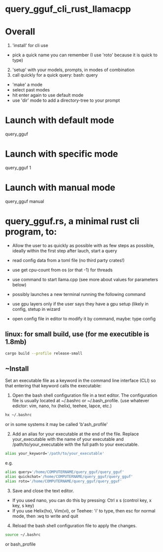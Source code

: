 # query_gguf_cli_rust_llamacpp


# Overall
1. 'install' for cli use
- pick a quick name you can remember (I use 'roto' because it is quick to type)
2. 'setup' with your models, prompts, in modes of combination
3.  call quickly for a quick query: bash: query
- 'make' a mode
- select past modes
- hit enter again to use default mode
- use 'dir' mode to add a directory-tree to your prompt

# Launch with default mode
query_gguf

# Launch with specific mode
query_gguf 1

# Launch with manual mode
query_gguf manual

# query_gguf.rs, a minimal rust cli program, to:

- Allow the user to as quickly as possible with as few steps as possible,
ideally within the first step after lauch, start a query

- read config data from a toml file
(no third party crates!)

- use get cpu-count from os (or that -1) for threads

- use command to start llama.cpp
(see more about values for parameters below)

- possibly launches a new terminal running the following command

- use gpu layers only if the user says they have a gpu setup (likely in config, stetup in wizard

- open config file in editor to modify it by command, maybe: type config


## linux: for small build, use (for me executible is 1.8mb)
```bash
cargo build --profile release-small 
```

## ~Install
Set an executable file as a keyword in the command line interface (CLI) so that entering that keyword calls the executable:

1. Open the bash shell configuration file in a text editor. The configuration file is usually located at ~/.bashrc or ~/.bash_profile. (use whatever edictor: vim, nano, hx (helix), teehee, lapce, etc.)
```bash
hx ~/.bashrc
```
or in some systems it may be called 'b'ash_profile'

2. Add an alias for your executable at the end of the file. Replace your_executable with the name of your executable and /path/to/your_executable with the full path to your executable.
```bash
alias your_keyword='/path/to/your_executable'
```
e.g.
```bash
alias query='/home/COMPUTERNAME/query_gguf/query_gguf'
alias quickchat='/home/COMPUTERNAME/query_gguf/query_gguf'
alias roto='/home/COMPUTERNAME/query_gguf/query_gguf'
```

3. Save and close the text editor. 
- If you used nano, you can do this by pressing: Ctrl x s (control key, x key, s key)
- If you use Helix(hx), Vim(vi), or Teehee: 'i' to type, then esc for normal mode, then :wq to write and quit

4. Reload the bash shell configuration file to apply the changes.
```bash
source ~/.bashrc
```
or bash_profile


